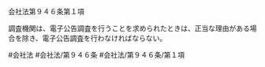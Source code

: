 会社法第９４６条第１項

調査機関は、電子公告調査を行うことを求められたときは、正当な理由がある場合を除き、電子公告調査を行わなければならない。

#会社法
#会社法/第９４６条
#会社法/第９４６条/第１項
